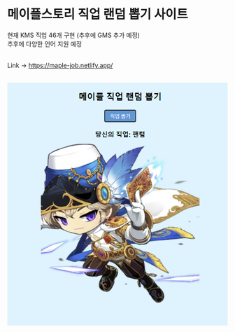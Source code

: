 <h1>메이플스토리 직업 랜덤 뽑기 사이트</h1>
현재 KMS 직업 46개 구현 (추후에 GMS 추가 예정)<br>
추후에 다양한 언어 지원 예정<br><br>

Link -> https://maple-job.netlify.app/<br><br>

<img src="./images/preview.png">
